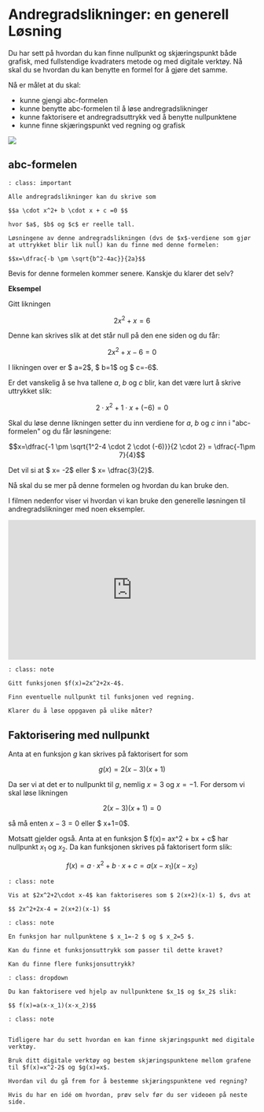 # Andregradslikninger: en generell Løsning

Du har sett på hvordan du kan finne nullpunkt og skjæringspunkt både grafisk, med fullstendige kvadraters metode og med digitale verktøy. Nå skal du se hvordan du kan benytte en formel for å gjøre det samme.

Nå er målet at du skal: 

* kunne gjengi abc-formelen
* kunne benytte abc-formelen til å løse andregradslikninger
* kunne faktorisere et andregradsuttrykk ved å benytte nullpunktene
* kunne finne skjæringspunkt ved regning og grafisk

![](/bilder/neven-krcmarek-145603-unsplash.jpg)

## abc-formelen

```{admonition} abc-formelen
: class: important

Alle andregradslikninger kan du skrive som 

$$a \cdot x^2+ b \cdot x + c =0 $$ 

hvor $a$, $b$ og $c$ er reelle tall.

Løsningene av denne andregradslikningen (dvs de $x$-verdiene som gjør at uttrykket blir lik null) kan du finne med denne formelen:

$$x=\dfrac{-b \pm \sqrt{b^2-4ac}}{2a}$$

```

Bevis for denne formelen kommer senere. Kanskje du klarer det selv?

**Eksempel**

Gitt likningen 

$$2x^2 +x =6$$

Denne kan skrives slik at det står null på den ene siden og du får:

$$2x^2+x-6 = 0$$

I likningen over er $ a=2$, $ b=1$ og $ c=-6$. 

Er det vanskelig å se hva tallene $a$, $b$ og $c$ blir, kan det være lurt å skrive uttrykket slik: 

$$ 2 \cdot x^2+ 1 \cdot x+( -6) =0 $$

Skal du løse denne likningen setter du inn verdiene for $a$, $b$ og $c$ inn i "abc-formelen" og du får løsningene:

$$x=\dfrac{-1 \pm \sqrt{1^2-4 \cdot 2 \cdot (-6)}}{2 \cdot 2} = \dfrac{-1\pm 7}{4}$$

Det vil si at $ x= -2$ eller $ x= \dfrac{3}{2}$. 

Nå skal du se mer på denne formelen og hvordan du kan bruke den.

 I filmen nedenfor viser vi hvordan vi kan bruke den generelle løsningen til andregradslikninger med noen eksempler. 

 <div style="padding:56.25% 0 0 0;position:relative;"><iframe src="https://player.vimeo.com/video/82217854?h=57f6aa0caa&title=0&byline=0&portrait=0" style="position:absolute;top:0;left:0;width:100%;height:100%;" frameborder="0" allow="autoplay; fullscreen; picture-in-picture" allowfullscreen></iframe></div><script src="https://player.vimeo.com/api/player.js"></script>

 ```{admonition} Oppgave 1 
: class: note

Gitt funksjonen $f(x)=2x^2+2x-4$.

Finn eventuelle nullpunkt til funksjonen ved regning.

Klarer du å løse oppgaven på ulike måter?
```

## Faktorisering med nullpunkt

Anta at en funksjon $g$ kan skrives på faktorisert for som 

$$ g(x)= 2(x-3)(x+1) $$

Da ser vi at det er to nullpunkt til $g$, nemlig $x=3$ og $x=-1$. For dersom vi skal løse likningen

$$ 2(x-3)(x+1)=0$$

så må enten $x-3=0$ eller $ x+1=0$. 

Motsatt gjelder også. Anta at en funksjon  $ f(x)= ax^2 + bx + c$ har nullpunkt $x_1$ og $x_2$. Da kan funksjonen skrives på faktorisert form slik:

$$f(x)= a \cdot x^2+ b \cdot x +c = a(x-x_1)(x-x_2)$$


```{admonition} Oppgave 2
: class: note

Vis at $2x^2+2\cdot x-4$ kan faktoriseres som $ 2(x+2)(x-1) $, dvs at

$$ 2x^2+2x-4 = 2(x+2)(x-1) $$

```

```{admonition} Oppgave 3
: class: note

En funksjon har nullpunktene $ x_1=-2 $ og $ x_2=5 $.

Kan du finne et funksjonsuttrykk som passer til dette kravet?

Kan du finne flere funksjonsuttrykk?
```

```{admonition} Tips
: class: dropdown

Du kan faktorisere ved hjelp av nullpunktene $x_1$ og $x_2$ slik:

$$ f(x)=a(x-x_1)(x-x_2)$$

```

```{admonition} Oppgave 4
: class: note


Tidligere har du sett hvordan en kan finne skjæringspunkt med digitale verktøy.

Bruk ditt digitale verktøy og bestem skjæringspunktene mellom grafene til $f(x)=x^2-2$ og $g(x)=x$.

Hvordan vil du gå frem for å bestemme skjæringspunktene ved regning?

Hvis du har en idé om hvordan, prøv selv før du ser videoen på neste side.
```